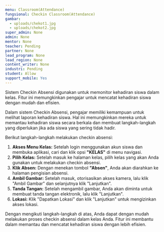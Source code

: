 ```yaml
---
menu: Classroom(Attendance)
fungsional: Checkin Classroom(Attendance)
gambar:
  - uploads/chekot1.jpg
  - uploads/chekot2.jpg
super_admin: None
admin: None
mentor: None
teacher: Pending
partner: None
lead_program: None
lead_region: None
content_writer: None
industri: Pending
student: Allow
support_mobile: Yes
---
```

Sistem Checkin Absensi digunakan untuk memonitor kehadiran siswa dalam kelas. Fitur ini memungkinkan pengajar untuk mencatat kehadiran siswa dengan mudah dan efisien.

Dalam sistem Checkin Absensi, pengajar memiliki kemampuan untuk melihat laporan kehadiran siswa. Hal ini memungkinkan mereka untuk memantau kehadiran siswa secara berkala dan membuat langkah-langkah yang diperlukan jika ada siswa yang sering tidak hadir.

Berikut langkah-langkah melakukan checkin absensi:

1. **Akses Menu Kelas:** Setelah login menggunakan akun siswa dan membuka aplikasi, cari dan klik opsi **"KELAS"** di menu navigasi.
2. **Pilih Kelas:** Setelah masuk ke halaman kelas, pilih kelas yang akan Anda gunakan untuk melakukan checkin absensi.
3. **Klik Absen:** Dengan menekan tombol **"Absen"**, Anda akan diarahkan ke halaman pengisian absensi.
4. **Ambil Gambar:** Setelah masuk, otorisasikan akses kamera, lalu klik "Ambil Gambar" dan selanjutnya klik "Lanjutkan".
5. **Tanda Tangan:** Setelah mengambil gambar, Anda akan diminta untuk membuat tanda tangan elektronik, lalu klik "Lanjutkan".
6. **Lokasi:** Klik "Dapatkan Lokasi" dan klik "Lanjutkan" untuk mengizinkan akses lokasi.

Dengan mengikuti langkah-langkah di atas, Anda dapat dengan mudah melakukan proses checkin absensi dalam kelas Anda. Fitur ini membantu dalam memantau dan mencatat kehadiran siswa dengan lebih efisien.